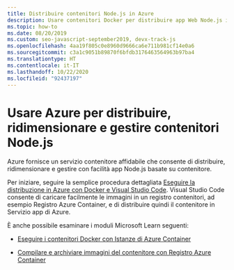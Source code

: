 ```yaml
---
title: Distribuire contenitori Node.js in Azure
description: Usare contenitori Docker per distribuire app Web Node.js in Azure
ms.topic: how-to
ms.date: 08/20/2019
ms.custom: seo-javascript-september2019, devx-track-js
ms.openlocfilehash: 4aa19f805c0e8960d9666ca6e711b981cf14e0a6
ms.sourcegitcommit: c3a1c9051b89870f6bfdb3176463564963b97ba4
ms.translationtype: HT
ms.contentlocale: it-IT
ms.lasthandoff: 10/22/2020
ms.locfileid: "92437197"
---
```

# <a name="use-azure-to-deploy-scale-and-manage-nodejs-containers"></a>Usare Azure per distribuire, ridimensionare e gestire contenitori Node.js

Azure fornisce un servizio contenitore affidabile che consente di distribuire, ridimensionare e gestire con facilità app Node.js basate su contenitore.

Per iniziare, seguire la semplice procedura dettagliata [Eseguire la distribuzione in Azure con Docker e Visual Studio Code](../tutorial-vscode-docker-node-01.md). Visual Studio Code consente di caricare facilmente le immagini in un registro contenitori, ad esempio Registro Azure Container, e di distribuire quindi il contenitore in Servizio app di Azure.

È anche possibile esaminare i moduli Microsoft Learn seguenti:

- [Eseguire i contenitori Docker con Istanze di Azure Container](/learn/modules/run-docker-with-azure-container-instances/)

- [Compilare e archiviare immagini del contenitore con Registro Azure Container](/learn/modules/build-and-store-container-images/)
